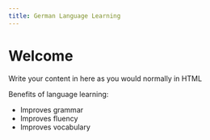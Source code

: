 ```yaml
---
title: German Language Learning
---
```


<h1>Welcome</h1>
<p>Write your content in here as you would normally in HTML</p>

<p>Benefits of language learning:</p>
<ul>
<li>Improves grammar</li>
<li>Improves fluency</li>
<li>Improves vocabulary&nbsp;</li>
</ul>
